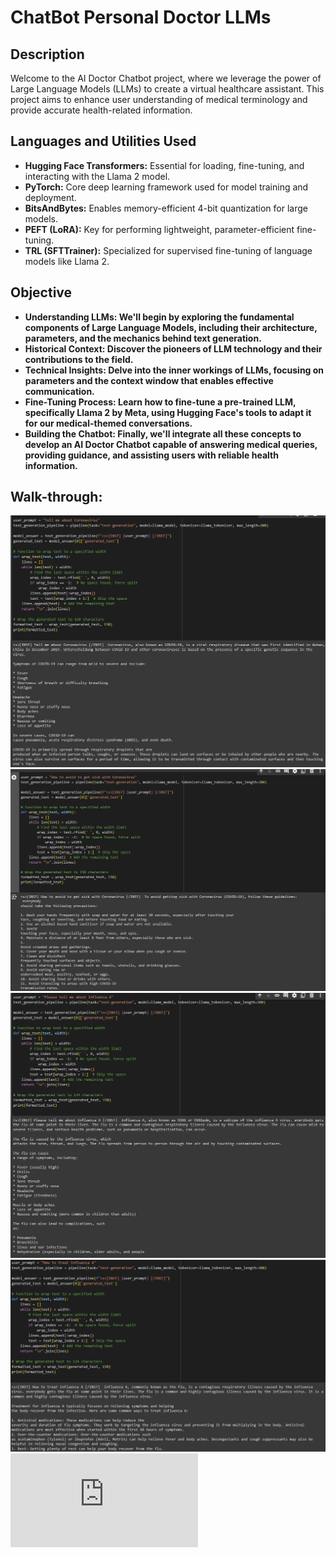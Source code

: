 # ChatBot Personal Doctor LLMs

## Description

Welcome to the AI Doctor Chatbot project, where we leverage the power of Large Language Models (LLMs) to create a virtual healthcare assistant. This project aims to enhance user understanding of medical terminology and provide accurate health-related information.

## Languages and Utilities Used

- **Hugging Face Transformers:** Essential for loading, fine-tuning, and interacting with the Llama 2 model.
- **PyTorch:** Core deep learning framework used for model training and deployment.
- **BitsAndBytes:** Enables memory-efficient 4-bit quantization for large models.
- **PEFT (LoRA):** Key for performing lightweight, parameter-efficient fine-tuning.
- **TRL (SFTTrainer):** Specialized for supervised fine-tuning of language models like Llama 2.

## Objective

- **Understanding LLMs: We'll begin by exploring the fundamental components of Large Language Models, including their architecture, parameters, and the mechanics behind text generation.**
- **Historical Context: Discover the pioneers of LLM technology and their contributions to the field.**
- **Technical Insights: Delve into the inner workings of LLMs, focusing on parameters and the context window that enables effective communication.**
- **Fine-Tuning Process: Learn how to fine-tune a pre-trained LLM, specifically Llama 2 by Meta, using Hugging Face's tools to adapt it for our medical-themed conversations.**
- **Building the Chatbot: Finally, we'll integrate all these concepts to develop an AI Doctor Chatbot capable of answering medical queries, providing guidance, and assisting users with reliable health information.**
  

## Walk-through:
 ![First try](https://github.com/Vlad774/ChatBot---Personal-Doctor-LLMs-/blob/main/Coronavirus.png) 
 ![First try](https://github.com/Vlad774/ChatBot---Personal-Doctor-LLMs-/blob/main/Coronavirus_avoid.png) 
 ![First try](https://github.com/Vlad774/ChatBot---Personal-Doctor-LLMs-/blob/main/Influenza%20A.png)
 ![First try](https://github.com/Vlad774/ChatBot---Personal-Doctor-LLMs-/blob/main/Influenza%20A%20treatment.png)
 ![CODE](https://github.com/Vlad774/ChatBot---Personal-Doctor-LLMs-/blob/main/Fine-Tuning%20LLMs%20with%20Hugging%20Face.txt)

